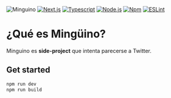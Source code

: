 ![Minguino](https://user-images.githubusercontent.com/60893006/227724721-ce6ff272-25a8-4c98-886c-f3424418754e.png)
[![Next.js](https://img.shields.io/badge/nextjs-v13.2.4-black?style=for-the-badge&logo=Next.js)](https://nextjs.org/)
[![Typescript](https://img.shields.io/badge/TypeScript-v5.0.2-blue?style=for-the-badge&logo=TypeScript)](https://www.typescriptlang.org/)
[![Node.js](https://img.shields.io/badge/node-v18.15.0-darkgreen?style=for-the-badge&logo=Node.js)](https://nodejs.org/es)
[![Npm](https://img.shields.io/badge/npm-v8.19.2-red?style=for-the-badge&logo=npm)](https://www.npmjs.com/)
[![ESLint](https://img.shields.io/badge/ESLint-v8.36.0-blueviolet?style=for-the-badge&logo=ESLint)](https://eslint.org/)

# ¿Qué es Mingüino?
Minguino es **side-project** que intenta parecerse a Twitter.

## Get started
```sh
npm run dev
npm run build
```
